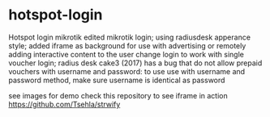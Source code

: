 # hotspot-login
Hotspot login mikrotik 
edited mikrotik login; using radiusdesk apperance style;
added iframe as background for use with advertising or remotely adding interactive content to the user
change login to work with single voucher login; radius desk cake3 (2017) has a bug that do not allow prepaid vouchers with username and password: to use use with username and password method, make sure username is identical as password

see images for demo
check this repository to see iframe in action https://github.com/Tsehla/strwify
